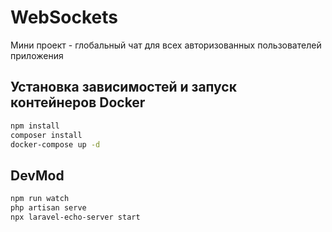 # WebSockets
Мини проект - глобальный чат для всех авторизованных пользователей приложения


## Установка зависимостей и запуск контейнеров Docker
```bash
npm install
composer install
docker-compose up -d
```
## DevMod
```bash
npm run watch
php artisan serve 
npx laravel-echo-server start
```